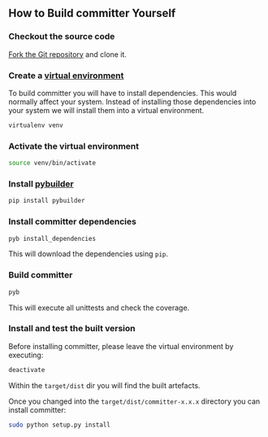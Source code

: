 ## How to Build committer Yourself

### Checkout the source code

[Fork the Git repository](https://github.com/aelgru/committer/fork_select) and clone it.

### Create a [virtual environment](http://www.virtualenv.org/)

To build committer you will have to install dependencies.
This would normally affect your system.
Instead of installing those dependencies into your system we will install them into a virtual environment.

```bash
virtualenv venv
```

### Activate the virtual environment

```bash
source venv/bin/activate
```

### Install [pybuilder](http://pybuilder.github.com/)

```bash
pip install pybuilder
```

### Install committer dependencies

```bash
pyb install_dependencies
```

This will download the dependencies using `pip`.

### Build committer

```bash
pyb
```

This will execute all unittests and check the coverage.

### Install and test the built version

Before installing committer, please leave the virtual environment by executing:

```bash
deactivate
```

Within the `target/dist` dir you will find the built artefacts.

Once you changed into the `target/dist/committer-x.x.x` directory you can install committer:

```bash
sudo python setup.py install
```


